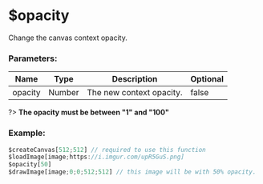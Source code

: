 # $opacity
Change the canvas context opacity.

### Parameters:
| Name     | Type      | Description              | Optional |
| -------- | --------- | ------------------------ | -------- |
| opacity  | Number    | The new context opacity. | false    |

?> **The opacity must be between "1" and "100"**

### Example:

```js
$createCanvas[512;512] // required to use this function
$loadImage[image;https://i.imgur.com/upR5GuS.png]
$opacity[50]
$drawImage[image;0;0;512;512] // this image will be with 50% opacity.
```
